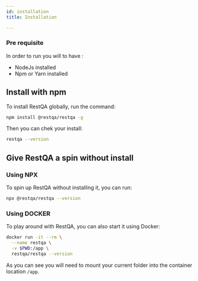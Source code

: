 ```yaml
---
id: installation
title: Installation

---
```


### Pre requisite

In order to run you will to have :

* NodeJs installed
* Npm or Yarn installed

## Install with npm

To install RestQA globally, run the command:

```bash
npm install @restqa/restqa -g
```

Then you can chek your install:

```bash
restqa --version
```

## Give RestQA a spin without install

### Using NPX

To spin up RestQA without installing it, you can run:

```bash
npx @restqa/restqa --version
```



### Using DOCKER

To play around with RestQA, you can also start it using Docker:

```bash
docker run -it --rm \
  --name restqa \
  -v $PWD:/app \
  restqa/restqa --version
```

As you can see you will need to mount your current folder into the container location `/app`.
